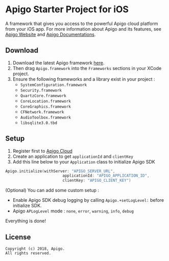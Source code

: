 # Apigo Starter Project for iOS #


A framework that gives you access to the powerful Apigo cloud platform from your iOS app. 
For more information about Apigo and its features, see [Apigo Website][apigo.id] and [Apigo Documentations][docs].

## Download
1. Download the latest Apigo framework [here][framework].
2. Then drag `Apigo.framework` into the `Frameworks` sections in your XCode project.
3. Ensure the following frameworks and a library exist in your project :
    - `SystemConfiguration.framework`
    - `Security.framework`
    - `QuartzCore.framework`
    - `CoreLocation.framework`
    - `CoreGraphics.framework`
    - `CFNetwork.framework`
    - `AudioToolbox.framework`
    - `libsqlite3.0.tbd`

## Setup
1. Register first to [Apigo Cloud][cloud]
2. Create an application to get `applicationId` and `clientKey`
3. Add this line below to your `Application` class to initialize Apigo SDK

```swift
Apigo.initialize(withServer: "APIGO_SERVER_URL",
                         applicationId: "APIGO_APPLICATION_ID",
                         clientKey: "APIGO_CLIENT_KEY")
```

(Optional) You can add some custom setup :

* Enable Apigo SDK debug logging by calling `Apigo.+setLogLevel:` before initialize SDK.
* Apigo `APLogLevel` mode : `none`, `error`, `warning`, `info`, `debug`

Everything is done!

## License
    Copyright (c) 2018, Apigo.
    All rights reserved.

[apigo.id]:https://apigo.id
[docs]:https://apigo.id/docs/
[cloud]:https://customer.apigo.id/
[framework]:https://github.com/apigoid/Apigo-iOS/releases/latest

